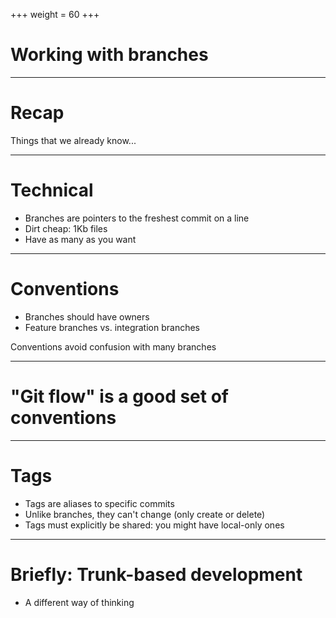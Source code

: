 +++
weight = 60
+++

# Working with branches

----

# Recap

Things that we already know...

----

# Technical

* Branches are pointers to the freshest commit on a line 
* Dirt cheap: 1Kb files
* Have as many as you want

----

# Conventions

* Branches should have owners
* Feature branches vs. integration branches

Conventions avoid confusion with many branches

----

# "Git flow" is a good set of conventions 

----

# Tags

* Tags are aliases to specific commits
* Unlike branches, they can't change (only create or delete)
* Tags must explicitly be shared: you might have local-only ones  

----

# Briefly: Trunk-based development

* A different way of thinking